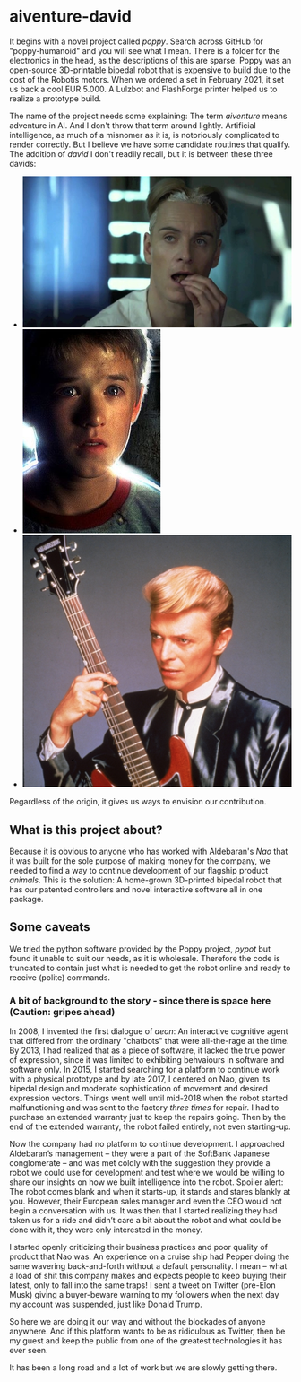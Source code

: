 # aiventure-david

It begins with a novel project called *poppy*. Search across GitHub for "poppy-humanoid" and you will see what I mean. There is a folder for the electronics in the head, as the descriptions of this are sparse. Poppy was an open-source 3D-printable bipedal robot that is expensive to build due to the cost of the Robotis motors. When we ordered a set in February 2021, it set us back a cool EUR 5.000. A Lulzbot and FlashForge printer helped us to realize a prototype build.

The name of the project needs some explaining: The term *aiventure* means adventure in AI. And I don't throw that term around lightly. Artificial intelligence, as much of a misnomer as it is, is notoriously complicated to render correctly. But I believe we have some candidate routines that qualify. The addition of *david* I don't readily recall, but it is between these three davids:

* ![David one](/media/david-1.jpg "This david,")
* ![David two](/media/david-2.jpg "this david, or,")
* ![David three](/media/david-3.jpg "this david.")

Regardless of the origin, it gives us ways to envision our contribution.

## What is this project about?

Because it is obvious to anyone who has worked with Aldebaran's *Nao* that it was built for the sole purpose of making money for the company, we needed to find a way to continue development of our flagship product *animals*. This is the solution: A home-grown 3D-printed bipedal robot that has our patented controllers and novel interactive software all in one package.

## Some caveats

We tried the python software provided by the Poppy project, *pypot* but found it unable to suit our needs, as it is wholesale. Therefore the code is truncated to contain just what is needed to get the robot online and ready to receive (polite) commands.

### A bit of background to the story - since there is space here (Caution: gripes ahead)

In 2008, I invented the first dialogue of *aeon*: An interactive cognitive agent that differed from the ordinary "chatbots" that were all-the-rage at the time. By 2013, I had realized that as a piece of software, it lacked the true power of expression, since it was limited to exhibiting behvaiours in software and software only. In 2015, I started searching for a platform to continue work with a physical prototype and by late 2017, I centered on Nao, given its bipedal design and moderate sophistication of movement and desired expression vectors. Things went well until mid-2018 when the robot started malfunctioning and was sent to the factory *three times* for repair. I had to purchase an extended warranty just to keep the repairs going. Then by the end of the extended warranty, the robot failed entirely, not even starting-up.

Now the company had no platform to continue development. I approached Aldebaran’s management – they were a part of the SoftBank Japanese conglomerate – and was met coldly with the suggestion they provide a robot we could use for development and test where we would be willing to share our insights on how we built intelligence into the robot. Spoiler alert: The robot comes blank and when it starts-up, it stands and stares blankly at you. However, their European sales manager and even the CEO would not begin a conversation with us. It was then that I started realizing they had taken us for a ride and didn’t care a bit about the robot and what could be done with it, they were only interested in the money.

I started openly criticizing their business practices and poor quality of product that Nao was. An experience on a cruise ship had Pepper doing the same wavering back-and-forth without a default personality. I mean – what a load of shit this company makes and expects people to keep buying their latest, only to fall into the same traps! I sent a tweet on Twitter (pre-Elon Musk) giving a buyer-beware warning to my followers when the next day my account was suspended, just like Donald Trump.

So here we are doing it our way and without the blockades of anyone anywhere. And if this platform wants to be as ridiculous as Twitter, then be my guest and keep the public from one of the greatest technologies it has ever seen.

It has been a long road and a lot of work but we are slowly getting there.
